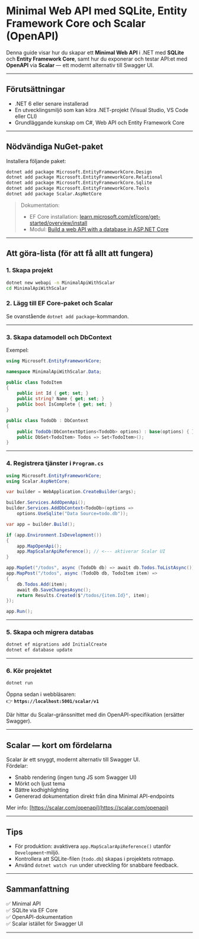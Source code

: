 # Minimal Web API med SQLite, Entity Framework Core och Scalar (OpenAPI)

Denna guide visar hur du skapar ett **Minimal Web API** i .NET med **SQLite** och **Entity Framework Core**, samt hur du exponerar och testar API:et med **OpenAPI** via **Scalar** — ett modernt alternativ till Swagger UI.

---

## Förutsättningar

- .NET 6 eller senare installerad  
- En utvecklingsmiljö som kan köra .NET-projekt (Visual Studio, VS Code eller CLI)  
- Grundläggande kunskap om C#, Web API och Entity Framework Core  

---

## Nödvändiga NuGet-paket

Installera följande paket:

```bash
dotnet add package Microsoft.EntityFrameworkCore.Design
dotnet add package Microsoft.EntityFrameworkCore.Relational
dotnet add package Microsoft.EntityFrameworkCore.Sqlite
dotnet add package Microsoft.EntityFrameworkCore.Tools
dotnet add package Scalar.AspNetCore
```

> Dokumentation:  
> - EF Core installation: [learn.microsoft.com/ef/core/get-started/overview/install](https://learn.microsoft.com/en-us/ef/core/get-started/overview/install)  
> - Modul: [Build a web API with a database in ASP.NET Core](https://learn.microsoft.com/en-us/training/modules/build-web-api-minimal-database/)

---

## Att göra-lista (för att få allt att fungera)

### 1. Skapa projekt
```bash
dotnet new webapi -n MinimalApiWithScalar
cd MinimalApiWithScalar
```

### 2. Lägg till EF Core-paket och Scalar
Se ovanstående `dotnet add package`-kommandon.

---

### 3. Skapa datamodell och DbContext
Exempel:
```csharp
using Microsoft.EntityFrameworkCore;

namespace MinimalApiWithScalar.Data;

public class TodoItem
{
    public int Id { get; set; }
    public string? Name { get; set; }
    public bool IsComplete { get; set; }
}

public class TodoDb : DbContext
{
    public TodoDb(DbContextOptions<TodoDb> options) : base(options) { }
    public DbSet<TodoItem> Todos => Set<TodoItem>();
}
```

---

### 4. Registrera tjänster i `Program.cs`
```csharp
using Microsoft.EntityFrameworkCore;
using Scalar.AspNetCore;

var builder = WebApplication.CreateBuilder(args);

builder.Services.AddOpenApi();
builder.Services.AddDbContext<TodoDb>(options =>
    options.UseSqlite("Data Source=todo.db"));

var app = builder.Build();

if (app.Environment.IsDevelopment())
{
    app.MapOpenApi();
    app.MapScalarApiReference(); // <--- aktiverar Scalar UI
}

app.MapGet("/todos", async (TodoDb db) => await db.Todos.ToListAsync());
app.MapPost("/todos", async (TodoDb db, TodoItem item) =>
{
    db.Todos.Add(item);
    await db.SaveChangesAsync();
    return Results.Created($"/todos/{item.Id}", item);
});

app.Run();
```

---

### 5. Skapa och migrera databas
```bash
dotnet ef migrations add InitialCreate
dotnet ef database update
```

---

### 6. Kör projektet
```bash
dotnet run
```

Öppna sedan i webbläsaren:  
👉 **`https://localhost:5001/scalar/v1`**

Där hittar du Scalar-gränssnittet med din OpenAPI-specifikation (ersätter Swagger).

---

## Scalar — kort om fördelarna

Scalar är ett snyggt, modernt alternativ till Swagger UI.  
Fördelar:
- Snabb rendering (ingen tung JS som Swagger UI)  
- Mörkt och ljust tema  
- Bättre kodhighlighting  
- Genererad dokumentation direkt från dina Minimal API-endpoints  

Mer info: [https://scalar.com/openapi](https://scalar.com/openapi)

---

## Tips

- För produktion: avaktivera `app.MapScalarApiReference()` utanför `Development`-miljö.  
- Kontrollera att SQLite-filen (`todo.db`) skapas i projektets rotmapp.  
- Använd `dotnet watch run` under utveckling för snabbare feedback.  

---

## Sammanfattning

✅ Minimal API  
✅ SQLite via EF Core  
✅ OpenAPI-dokumentation  
✅ Scalar istället för Swagger UI

---
